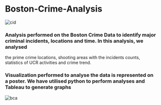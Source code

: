 # Boston-Crime-Analysis

![cid](https://user-images.githubusercontent.com/25044358/38277221-a227c6b6-3765-11e8-9147-22b33b943c58.png)

### Analysis performed on the Boston Crime Data to identify major criminal incidents, locations and time. In this analysis, we analysed 
the prime crime locations, shooting areas with the incidents counts, statistics of UCR activities and crime trend.

### Visualization performed to analyse the data is represented on a poster. We have utilised python to perform analyses and Tableau to generate graphs 

![bca](https://user-images.githubusercontent.com/25044358/38277637-29741aa6-3767-11e8-98e2-7393aa2c668c.jpeg)

